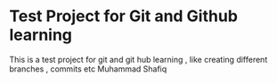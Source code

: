 # Test Project for Git and Github learning
This is a test project for git and git hub learning , like creating different branches , commits etc 
Muhammad Shafiq